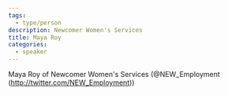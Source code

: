 ```yaml
---
tags:
  - type/person
description: Newcomer Women's Services
title: Maya Roy
categories:
  - speaker
---
```

Maya Roy of Newcomer Women's Services (@NEW_Employment (http://twitter.com/NEW_Employment))
